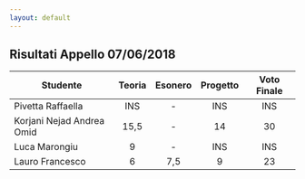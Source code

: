 ```yaml
---
layout: default
---
```


Risultati Appello 07/06/2018
----------------------------

| Studente            | Teoria | Esonero | Progetto | Voto Finale |
|---------------------|:-----:|:-------:|:--------:|:-----------:|
| Pivetta Raffaella         | INS    | -       | INS      | INS         |
| Korjani Nejad Andrea Omid | 15,5   | -       | 14       | 30          |
| Luca Marongiu             | 9      | -       | INS      | INS         |
| Lauro Francesco           | 6      | 7,5     | 9        | 23          |
 